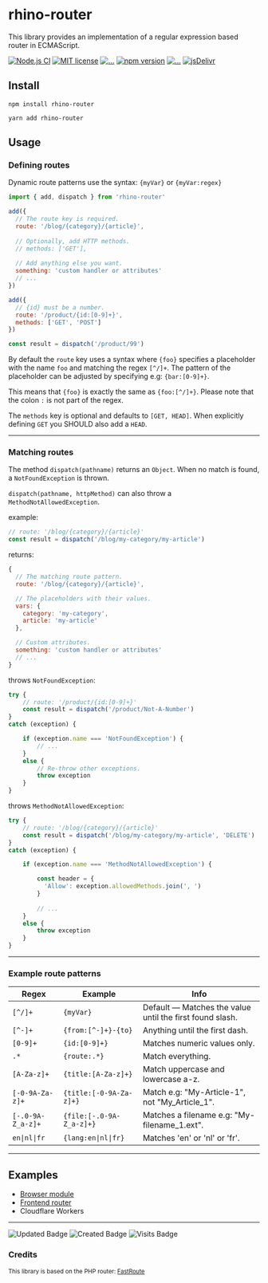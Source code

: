 # rhino-router

This library provides an implementation of a regular expression based router in ECMAScript.

[![Node.js CI](https://github.com/drhino/rhino-router/actions/workflows/node.js.yml/badge.svg)](https://github.com/drhino/rhino-router/actions/workflows/node.js.yml)
[![MIT license](https://badgen.net/npm/license/rhino-router)](https://github.com/drhino/rhino-router/blob/main/LICENSE)
[![...](https://badgen.net/npm/types/rhino-router)](#)
[![npm version](https://badge.fury.io/js/rhino-router.svg)](https://npmjs.com/package/rhino-router)
[![...](https://badgen.net/npm/node/rhino-router)](#)
[![jsDelivr](https://badgen.net/jsdelivr/v/npm/rhino-router)](https://www.jsdelivr.com/package/npm/rhino-router)

## Install

```shell
npm install rhino-router
```
```shell
yarn add rhino-router
```

## Usage

### Defining routes

Dynamic route patterns use the syntax: `{myVar}` or `{myVar:regex}`

```javascript
import { add, dispatch } from 'rhino-router'

add({
  // The route key is required.
  route: '/blog/{category}/{article}',
  
  // Optionally, add HTTP methods.
  // methods: ['GET'],
    
  // Add anything else you want.
  something: 'custom handler or attributes'
  // ...
})

add({
  // {id} must be a number.
  route: '/product/{id:[0-9]+}',
  methods: ['GET', 'POST']
})

const result = dispatch('/product/99')
```

By default the `route` key uses a syntax where `{foo}` specifies a placeholder with the name `foo` and matching the regex `[^/]+`. The pattern of the placeholder can be adjusted by specifying e.g:  `{bar:[0-9]+}`.

This means that `{foo}` is exactly the same as `{foo:[^/]+}`.
Please note that the colon `:` is not part of the regex.

The `methods` key is optional and defaults to `[GET, HEAD]`. When explicitly defining `GET` you SHOULD also add a `HEAD`.

---

### Matching routes

The method `dispatch(pathname)` returns an `Object`. When no match is found, a `NotFoundException` is thrown.

`dispatch(pathname, httpMethod)` can also throw a `MethodNotAllowedException`.

example:
```javascript
// route: '/blog/{category}/{article}'
const result = dispatch('/blog/my-category/my-article')
```
returns:
```javascript
{
  // The matching route pattern.
  route: '/blog/{category}/{article}',

  // The placeholders with their values.
  vars: {
    category: 'my-category',
    article: 'my-article'
  },

  // Custom attributes.
  something: 'custom handler or attributes'
  // ...
}
```

throws `NotFoundException`:
```javascript
try {
    // route: '/product/{id:[0-9]+}'
    const result = dispatch('/product/Not-A-Number')
}
catch (exception) {

    if (exception.name === 'NotFoundException') {
        // ...
    }
    else {
        // Re-throw other exceptions.
        throw exception
    }
}
```

throws `MethodNotAllowedException`:
```javascript
try {
    // route: '/blog/{category}/{article}'
    const result = dispatch('/blog/my-category/my-article', 'DELETE')
}
catch (exception) {

    if (exception.name === 'MethodNotAllowedException') {

        const header = {
          'Allow': exception.allowedMethods.join(', ')
        }
        
        // ...
    }
    else {
        throw exception
    }
}
```

---

### Example route patterns

Regex             | Example                  | Info
------------------|--------------------------|---------------------------------------------------------
`[^/]+`           | `{myVar}`                | Default — Matches the value until the first found slash.
`[^-]+`           | `{from:[^-]+}-{to}`      | Anything until the first dash.
`[0-9]+`          | `{id:[0-9]+}`            | Matches numeric values only.
`.*`              | `{route:.*}`             | Match everything.
`[A-Za-z]+`       | `{title:[A-Za-z]+}`      | Match uppercase and lowercase a-z.
`[-0-9A-Za-z]+`   | `{title:[-0-9A-Za-z]+}`  | Match e.g: "My-Article-1", not "My_Article_1".
`[-.0-9A-Z_a-z]+` | `{file:[-.0-9A-Z_a-z]+}` | Matches a filename e.g: "My-filename_1.ext".
`en\|nl\|fr`      | `{lang:en\|nl\|fr}`      | Matches 'en' or 'nl' or 'fr'.

---

## Examples
- [Browser module](https://github.com/drhino/rhino-router/blob/main/examples/browser.html)
- [Frontend router](https://github.com/drhino/rhino-router/tree/main/examples/frontend)
- Cloudflare Workers

---

![Updated Badge](https://badges.pufler.dev/updated/drhino/rhino-router)
![Created Badge](https://badges.pufler.dev/created/drhino/rhino-router)
![Visits Badge](https://badges.pufler.dev/visits/drhino/rhino-router)

### Credits
<sup>This library is based on the PHP router: [FastRoute](https://github.com/nikic/FastRoute)</sup>
